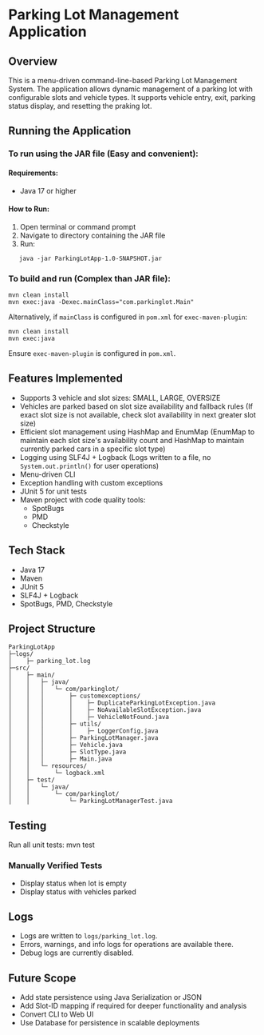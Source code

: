 # Parking Lot Management Application

## Overview
This is a menu-driven command-line-based Parking Lot Management System.
The application allows dynamic management of a parking lot with configurable slots and vehicle types. It supports vehicle entry, exit, parking status display, and resetting the praking lot.



## Running the Application
### To run using the JAR file (Easy and convenient):
#### Requirements:
- Java 17 or higher

#### How to Run:
1. Open terminal or command prompt
2. Navigate to directory containing the JAR file
3. Run:
```
   java -jar ParkingLotApp-1.0-SNAPSHOT.jar
```

### To build and run (Complex than JAR file):
```
mvn clean install
mvn exec:java -Dexec.mainClass="com.parkinglot.Main"
```

Alternatively, if `mainClass` is configured in `pom.xml` for `exec-maven-plugin`:
```
mvn clean install
mvn exec:java
```

Ensure `exec-maven-plugin` is configured in `pom.xml`.



## Features Implemented
- Supports 3 vehicle and slot sizes: SMALL, LARGE, OVERSIZE
- Vehicles are parked based on slot size availability and fallback rules
  (If exact slot size is not available, check slot availability in next greater slot size)
- Efficient slot management using HashMap and EnumMap
  (EnumMap to maintain each slot size's availability count and HashMap to maintain currently parked cars in a specific slot type)
- Logging using SLF4J + Logback (Logs written to a file, no `System.out.println()` for user operations)
- Menu-driven CLI
- Exception handling with custom exceptions
- JUnit 5 for unit tests
- Maven project with code quality tools:
   - SpotBugs
   - PMD
   - Checkstyle



## Tech Stack
- Java 17
- Maven
- JUnit 5
- SLF4J + Logback
- SpotBugs, PMD, Checkstyle



## Project Structure
```
ParkingLotApp
├─logs/
│    ├─ parking_lot.log
├─src/
│    ├─ main/
│    │   ├─ java/
│    │   │   └─ com/parkinglot/
│    │   │       ├─ customexceptions/
│    │   │       │    ├─ DuplicateParkingLotException.java
│    │   │       │    ├─ NoAvailableSlotException.java
│    │   │       │    ├─ VehicleNotFound.java
│    │   │       ├─ utils/
│    │   │       │    ├─ LoggerConfig.java
│    │   │       ├─ ParkingLotManager.java
│    │   │       ├─ Vehicle.java
│    │   │       ├─ SlotType.java
│    │   │       ├─ Main.java
│    │   └─ resources/
│    │       └─ logback.xml
│    ├─ test/
│    │   └─ java/
│    │       └─ com/parkinglot/
│    │           └─ ParkingLotManagerTest.java
```


## Testing
Run all unit tests:
mvn test

### Manually Verified Tests
- Display status when lot is empty       
- Display status with vehicles parked



## Logs
- Logs are written to `logs/parking_lot.log`.
- Errors, warnings, and info logs for operations are available there.
- Debug logs are currently disabled.


## Future Scope
- Add state persistence using Java Serialization or JSON
- Add Slot-ID mapping if required for deeper functionality and analysis
- Convert CLI to Web UI
- Use Database for persistence in scalable deployments
